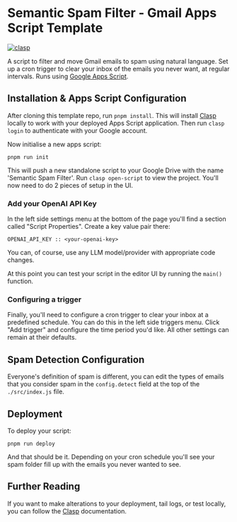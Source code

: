 # Semantic Spam Filter - Gmail Apps Script Template
[![clasp](https://img.shields.io/badge/built%20with-clasp-4285f4.svg)](https://github.com/google/clasp)

A script to filter and move Gmail emails to spam using natural language. Set up a cron trigger to clear your inbox of 
the emails you never want, at regular intervals. Runs using [Google Apps Script](https://developers.google.com/apps-script).

## Installation & Apps Script Configuration

After cloning this template repo, run `pnpm install`. This will install [Clasp](https://github.com/google/clasp?tab=readme-ov-file#clasp-run) locally to work with your deployed 
Apps Script application. Then run `clasp login` to authenticate with your Google account.

Now initialise a new apps script:

```
pnpm run init
```

This will push a new standalone script to your Google Drive with the name 'Semantic Spam Filter'. Run `clasp open-script` 
to view the project. You'll now need to do 2 pieces of setup in the UI.

### Add your OpenAI API Key

In the left side settings menu at the bottom of the page you'll find a section called "Script Properties". Create a key
value pair there:

```
OPENAI_API_KEY :: <your-openai-key>
```

You can, of course, use any LLM model/provider with appropriate code changes.

At this point you can test your script in the editor UI by running the `main()` function.

### Configuring a trigger

Finally, you'll need to configure a cron trigger to clear your inbox at a predefined schedule. You can do this in the left
side triggers menu. Click "Add trigger" and configure the time period you'd like. All other settings can remain at their
defaults.

## Spam Detection Configuration

Everyone's definition of spam is different, you can edit the types of emails that you consider spam in the 
`config.detect` field at the top of the `./src/index.js` file.

## Deployment

To deploy your script:

```
pnpm run deploy
```

And that should be it. Depending on your cron schedule you'll see your spam folder fill up with the emails you never
wanted to see.

## Further Reading

If you want to make alterations to your deployment, tail logs, or test locally, you can follow the [Clasp](https://github.com/google/clasp?tab=readme-ov-file#clasp-run) 
documentation.
